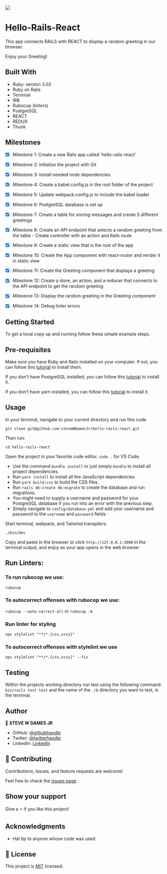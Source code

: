 ![](https://img.shields.io/badge/Microverse-blueviolet)

# Hello-Rails-React

This app connects RAILS with REACT to display a random greeting in our browser. 

Enjoy your Greeting!

## Built With

- Ruby: version 3.02
- Ruby on Rails
- Terminal
- IRB
- Rubocop (linters)
- PostgreSQL
- REACT
- REDUX
- Thunk

## Milestones

- [x] Milestone 1: Create a new Rails app called 'hello-rails-react'
- [x] Milestone 2: Initialize the project with Git 
- [x] Milestone 3: Install needed node dependencies 
- [x] Milestone 4: Create a babel.config.js in the root folder of the project
- [x] Milestone 5: Update webpack.config.js to include the babel loader 
- [x] Milestone 6: PostgreSQL database is set up
- [x] Milestone 7: Create a table for storing messages and create 5 different greetings
- [x] Milestone 8: Create an API endpoint that selects a random greeting from the table
        - Create controller with an action and Rails route
- [x] Milestone 9: Create a static view that is the root of the app
- [x] Milestone 10: Create the App component with react-router and render it in static view
- [x] Milestone 11: Create the Greeting component that displays a greeting
- [x] Milestone 12: Create a store, an action, and a reducer that connects to the API endpoint to get the random greeting
- [x] Milestone 13: Display the random greeting in the Greeting component
- [x] Milestone 14: Debug linter errors


## Getting Started

To get a local copy up and running follow these simple example steps.


## Pre-requisites
Make sure you have Ruby and Rails installed on your computer. If not, you can follow this [tutorial](https://guides.rubyonrails.org/getting_started.html#creating-a-new-rails-project) to install them.

If you don't have PostgreSQL installed, you can follow this [tutorial](https://www.postgresql.org/download/) to install it.

If you don't have yarn installed, you can follow this [tutorial](https://classic.yarnpkg.com/en/docs/install/#debian-stable) to install it.
  
## Usage
In your terminal, navigate to your current directory and run this code

`git clone git@github.com:steveWDamesJr/hello-rails-react.git`

Then run:

`cd hello-rails-react`

Open the project in your favorite code editor. `code .` for VS Code.

  - Use the command `bundle install` or just simply `bundle` to install all project dependencies.
  - Run `yarn install` to install all the JavaScript dependencies.
  - Run `yarn build:css` to build the CSS files.
  - Run `rails db:create db:migrate` to create the database and run migrations.
  - You might need to supply a username and password for your PostgreSQL database if you run into an error with the previous step.
  - Simply navigate to `config/database.yml` and add your username and password to the `username` and `password` fields.

  
Start terminal, webpack, and Tailwind transpilers:

`./bin/dev`

Copy and paste in the browser or click `http://127.0.0.1:3000` in the terminal output, and enjoy as your app opens in the web browser 


## Run Linters:

### To run rubocop we use:

`rubocop`

### To autocorrect offenses with rubocop we use:

`rubocop --auto-correct-all` or
`rubocop -A`

### Run linter for styling

`npx stylelint "**/*.{css,scss}"`

### To autocorrect offenses with stylelint we use

`npx stylelint "**/*.{css,scss}" --fix`


## Testing

   Within the projects working directory run test using the following command:
  `bin/rails test test` and the name of the `.rb` directory you want to test, in the terminal.


## Author

👤 **STEVE W DAMES JR**

- GitHub: [@githubhandle](https://github.com/steveWDamesJr)
- Twitter: [@twitterhandle](https://twitter.com/Steve88312331)
- LinkedIn: [LinkedIn](https://www.linkedin.com/in/steve-w-dames-jr/)


## 🤝 Contributing

Contributions, issues, and feature requests are welcome!

Feel free to check the [issues page](https://github.com/steveWDamesJr/hello-rails-react/issues).


## Show your support

Give a ⭐️ if you like this project!


## Acknowledgments

- Hat tip to anyone whose code was used


## 📝 License

This project is [MIT](./MIT.md) licensed.
